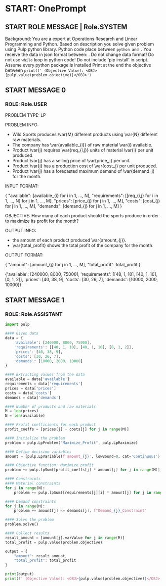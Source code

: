 # START: OnePrompt 
## START ROLE MESSAGE | Role.SYSTEM 
Background: You are a expert at Operations Research and Linear Programming and Python. Based on description you solve given problem using Pulp python library. Python code place between ```python and ```. You receive the data in json format between: <DATA></DATA>. Do not change data format! Do not use `while` loop in python code! Do not include 'pip install' in script. Assume every python package is installed Print at the end the objective between <OBJ></OBJ> `print(f' (Objective Value): <OBJ>{pulp.value(problem.objective)}</OBJ>')`  
## START MESSAGE 0 
### ROLE: Role.USER
<DESCRIPTION>
PROBLEM TYPE: LP

PROBLEM INFO:

- Wild Sports produces \var{M} different products using \var{N} different raw materials.
- The company has \var{available_{i}} of raw material \var{i} available.
- Product \var{j} requires \var{req_{i,j}} units of material \var{i} per unit produced.
- Product \var{j} has a selling price of \var{price_j} per unit.
- Product \var{j} has a production cost of \var{cost_j} per unit produced.
- Product \var{j} has a forecasted maximum demand of \var{demand_j} for the month.

INPUT FORMAT: 

{
    "available": [available_{i} for i in 1, ..., N],
    "requirements": [[req_{i,j} for i in 1, ..., N] for j in 1, ..., M],
    "prices": [price_{j} for j in 1, ..., M],
    "costs": [cost_{j} for j in 1, ..., M],
    "demands": [demand_{j} for j in 1, ..., M]
}

OBJECTIVE: How many of each product should the sports produce in order to maximize its profit for the month?

OUTPUT INFO:

- the amount of each product produced \var{amount_{j}}.
- \var{total_profit} shows the total profit of the company for the month.

OUTPUT FORMAT:

{
    "amount": [amount_{j} for j in 1, ..., M],
    "total_profit": total_profit
}

</DESCRIPTION>
<DATA>
{'available': [240000, 8000, 75000], 'requirements': [[48, 1, 10], [40, 1, 10], [0, 1, 2]], 'prices': [40, 38, 9], 'costs': [30, 26, 7], 'demands': [10000, 2000, 10000]}</DATA>


## START MESSAGE 1 
### ROLE: Role.ASSISTANT
```python
import pulp

#### Given data
data = {
    'available': [240000, 8000, 75000],
    'requirements': [[48, 1, 10], [40, 1, 10], [0, 1, 2]], 
    'prices': [40, 38, 9], 
    'costs': [30, 26, 7], 
    'demands': [10000, 2000, 10000]
}

#### Extracting values from the data
available = data['available']
requirements = data['requirements']
prices = data['prices']
costs = data['costs']
demands = data['demands']

#### Number of products and raw materials
M = len(prices)
N = len(available)

#### Profit coefficients for each product
profit_coeffs = [prices[j] - costs[j] for j in range(M)]

#### Initialize the problem
problem = pulp.LpProblem("Maximize_Profit", pulp.LpMaximize)

#### Define decision variables
amount = [pulp.LpVariable(f'amount_{j}', lowBound=0, cat='Continuous') for j in range(M)]

#### Objective function: Maximize profit
problem += pulp.lpSum([profit_coeffs[j] * amount[j] for j in range(M)]), "Total_Profit"

#### Constraints
#### Material constraints
for i in range(N):
    problem += pulp.lpSum([requirements[j][i] * amount[j] for j in range(M)]) <= available[i], f"Material_{i}_Availability"

#### Demand constraints
for j in range(M):
    problem += amount[j] <= demands[j], f"Demand_{j}_Constraint"

#### Solve the problem
problem.solve()

#### Collect results
result_amount = [amount[j].varValue for j in range(M)]
total_profit = pulp.value(problem.objective)

output = {
    "amount": result_amount,
    "total_profit": total_profit
}

print(output)
print(f' (Objective Value): <OBJ>{pulp.value(problem.objective)}</OBJ>')
```

